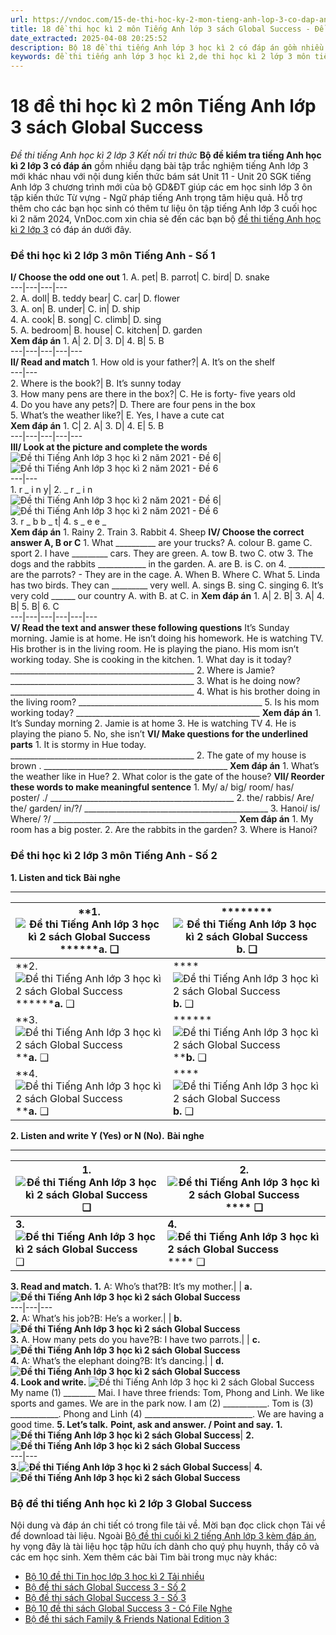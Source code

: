 ```yaml
---
url: https://vndoc.com/15-de-thi-hoc-ky-2-mon-tieng-anh-lop-3-co-dap-an-122272
title: 18 đề thi học kì 2 môn Tiếng Anh lớp 3 sách Global Success - Đề thi tiếng Anh học kì 2 lớp 3 Kết nối tri thức - VnDoc.com
date_extracted: 2025-04-08 20:25:52
description: Bộ 18 đề thi tiếng Anh lớp 3 học kì 2 có đáp án gồm nhiều dạng bài tập trắc nghiệm tiếng Anh lớp 3 mới khác nhau giúp các em học sinh lớp 3 cải thiện kỹ năng làm bài thi hiệu quả.
keywords: đề thi tiếng anh lớp 3 học kì 2,de thi học kì 2 lớp 3 môn tiếng anh,đề thi tiếng anh học kì 2 lớp 3,de thi tiếng anh lớp 3 kì 2,de thi tiếng anh lớp 3 học kỳ 2,đề thi tiếng anh lớp 3 kì 2,đề tiếng anh lớp 3 học kì 2,đề thi học kì 2 môn tiếng anh lớp 3,đề kiểm tra tiếng anh lớp 3 học kì 2,đề thi học kì 2 tiếng anh lớp 3,đề thi anh văn lớp 3 học kỳ 2,đề thi môn tiếng anh lớp 3 học kì 2,đề thi học kì 2 lớp 3 tiếng anh,đề thi tiếng anh lớp 3 cuối học kì 2
---
```


# 18 đề thi học kì 2 môn Tiếng Anh lớp 3 sách Global Success
 _Đề thi tiếng Anh học kì 2 lớp 3 Kết nối tri thức_
**Bộ đề kiểm tra tiếng Anh học kì 2 lớp 3 có đáp án** gồm nhiều dạng bài tập trắc nghiệm tiếng Anh lớp 3 mới khác nhau với nội dung kiến thức bám sát Unit 11 - Unit 20 SGK tiếng Anh lớp 3 chương trình mới của bộ GD&ĐT giúp các em học sinh lớp 3 ôn tập kiến thức Từ vựng - Ngữ pháp tiếng Anh trọng tâm hiệu quả.
Hỗ trợ thêm cho các bạn học sinh có thêm tư liệu ôn tập tiếng Anh lớp 3 cuối học kì 2 năm 2024, VnDoc.com xin chia sẻ đến các bạn bộ [đề thi tiếng Anh học kì 2 lớp 3](<https://vndoc.com/de-thi-hoc-ki-2-lop-3-mon-tieng-anh>) có đáp án dưới đây.
### Đề thi học kì 2 lớp 3 môn Tiếng Anh - Số 1
**I/ Choose the odd one out**
1\. A. pet| B. parrot| C. bird| D. snake  
---|---|---|---  
2\. A. doll| B. teddy bear| C. car| D. flower  
3\. A. on| B. under| C. in| D. ship  
4\. A. cook| B. song| C. climb| D. sing  
5\. A. bedroom| B. house| C. kitchen| D. garden  
**Xem đáp án**
1\. A| 2\. D| 3\. D| 4\. B| 5\. B  
---|---|---|---|---  
**II/ Read and match**
1\. How old is your father?| A. It’s on the shelf  
---|---  
2\. Where is the  book?| B. It’s sunny today  
3\. How many pens are there in the box?| C. He is forty- five years old  
4\. Do you have any pets?| D. There are four pens in the box  
5\. What’s the weather like?| E. Yes, I have a cute cat  
**Xem đáp án**
1\. C| 2\. A| 3\. D| 4\. E| 5\. B  
---|---|---|---|---  
**III/ Look at the picture and complete the words**
![Đề thi Tiếng Anh lớp 3 học kì 2 năm 2021 - Đề 6](https://i.vdoc.vn/data/image/2021/05/04/de-thi-tieng-anh-lop-3-hoc-ki-2-nam-2021-de-6-1.png)| ![Đề thi Tiếng Anh lớp 3 học kì 2 năm 2021 - Đề 6](https://i.vdoc.vn/data/image/2021/05/04/de-thi-tieng-anh-lop-3-hoc-ki-2-nam-2021-de-6-2.png)  
---|---  
1\. r \_ i n y| 2\. \_ r \_ i n  
![Đề thi Tiếng Anh lớp 3 học kì 2 năm 2021 - Đề 6](https://i.vdoc.vn/data/image/2021/05/04/de-thi-tieng-anh-lop-3-hoc-ki-2-nam-2021-de-6-3.gif)| ![Đề thi Tiếng Anh lớp 3 học kì 2 năm 2021 - Đề 6](https://i.vdoc.vn/data/image/2021/05/04/de-thi-tieng-anh-lop-3-hoc-ki-2-nam-2021-de-6-4.jpg)  
3\. r \_ b b \_ t| 4\. s \_ e e \_  
**Xem đáp án**
1\. Rainy
2\. Train
3\. Rabbit
4\. Sheep
**IV/ Choose the correct answer A, B or C**
1\. What \_\_\_\_\_\_\_\_\_\_ are your trucks?
A. colour
B. game
C. sport
2\. I have \_\_\_\_\_\_\_\_\_ cars. They are green.
A. tow
B. two
C. otw
3\. The dogs and the rabbits \_\_\_\_\_\_\_\_\_\_\_\_ in the garden.
A. are
B. is
C. on
4\. \_\_\_\_\_\_\_\_\_ are the parrots? - They are in the cage.
A. When
B. Where
C. What
5\. Linda has two birds. They can \_\_\_\_\_\_\_\_\_ very well.
A. sings
B. sing
C. singing
6\. It’s very cold \_\_\_\_\_\_ our country
A. with
B. at
C. in
**Xem đáp án**
1\. A| 2\. B| 3\. A| 4\. B| 5\. B| 6\. C  
---|---|---|---|---|---  
**V/ Read the text and answer these following questions**
It’s Sunday morning. Jamie is at home. He isn’t doing his homework. He is watching TV. His brother is in the living room. He is playing the piano. His mom isn’t working today. She is cooking in the kitchen.
1\. What day is it today?
\_\_\_\_\_\_\_\_\_\_\_\_\_\_\_\_\_\_\_\_\_\_\_\_\_\_\_\_\_\_\_\_\_\_\_\_\_\_\_\_\_\_\_\_\_\_
2\. Where is Jamie?
\_\_\_\_\_\_\_\_\_\_\_\_\_\_\_\_\_\_\_\_\_\_\_\_\_\_\_\_\_\_\_\_\_\_\_\_\_\_\_\_\_\_\_\_\_\_
3\. What is he doing now?
\_\_\_\_\_\_\_\_\_\_\_\_\_\_\_\_\_\_\_\_\_\_\_\_\_\_\_\_\_\_\_\_\_\_\_\_\_\_\_\_\_\_\_\_\_\_
4\. What is his brother doing in the living room?
\_\_\_\_\_\_\_\_\_\_\_\_\_\_\_\_\_\_\_\_\_\_\_\_\_\_\_\_\_\_\_\_\_\_\_\_\_\_\_\_\_\_\_\_\_\_
5\. Is his mom working today?
\_\_\_\_\_\_\_\_\_\_\_\_\_\_\_\_\_\_\_\_\_\_\_\_\_\_\_\_\_\_\_\_\_\_\_\_\_\_\_\_\_\_\_\_\_\_
**Xem đáp án**
1\. It’s Sunday morning
2\. Jamie is at home
3\. He is watching TV
4\. He is playing the piano
5\. No, she isn’t
**VI/ Make questions for the underlined parts**
1\. It is stormy in Hue today.
\_\_\_\_\_\_\_\_\_\_\_\_\_\_\_\_\_\_\_\_\_\_\_\_\_\_\_\_\_\_\_\_\_\_\_\_\_\_\_\_\_\_\_\_\_\_
2\. The gate of my house is brown .
\_\_\_\_\_\_\_\_\_\_\_\_\_\_\_\_\_\_\_\_\_\_\_\_\_\_\_\_\_\_\_\_\_\_\_\_\_\_\_\_\_\_\_\_\_\_
**Xem đáp án**
1\. What’s the weather like in Hue?
2\. What color is the gate of the house?
**VII/ Reorder these words to make meaningful sentence**
1\. My/ a/ big/ room/ has/ poster/ ./
\_\_\_\_\_\_\_\_\_\_\_\_\_\_\_\_\_\_\_\_\_\_\_\_\_\_\_\_\_\_\_\_\_\_\_\_\_\_\_\_\_\_\_\_\_\_
2\. the/ rabbis/ Are/ the/ garden/ in/?/
\_\_\_\_\_\_\_\_\_\_\_\_\_\_\_\_\_\_\_\_\_\_\_\_\_\_\_\_\_\_\_\_\_\_\_\_\_\_\_\_\_\_\_\_\_\_
3\. Hanoi/ is/ Where/ ?/
\_\_\_\_\_\_\_\_\_\_\_\_\_\_\_\_\_\_\_\_\_\_\_\_\_\_\_\_\_\_\_\_\_\_\_\_\_\_\_\_\_\_\_\_\_\_
**Xem đáp án**
1\. My room has a big poster.
2\. Are the rabbits in the garden?
3\. Where is Hanoi?
### Đề thi học kì 2 lớp 3 môn Tiếng Anh - Số 2
**1\. Listen and tick**
**Bài nghe**
****
**1.![Đề thi Tiếng Anh lớp 3 học kì 2 sách Global Success](https://i.vdoc.vn/data/image/2023/04/25/de-thi-hoc-ki-2-tieng-anh-3-ket-noi-1-1.png)********a.** ❑| ********![Đề thi Tiếng Anh lớp 3 học kì 2 sách Global Success](https://i.vdoc.vn/data/image/2023/04/25/de-thi-hoc-ki-2-tieng-anh-3-ket-noi-2.png)**b.** ❑  
---|---  
**2.![Đề thi Tiếng Anh lớp 3 học kì 2 sách Global Success](https://i.vdoc.vn/data/image/2023/04/25/de-thi-hoc-ki-2-tieng-anh-3-ket-noi-3.png)********a.** ❑| ****![Đề thi Tiếng Anh lớp 3 học kì 2 sách Global Success](https://i.vdoc.vn/data/image/2023/04/25/de-thi-hoc-ki-2-tieng-anh-3-ket-noi-4.png)**b.** ❑  
**3.![Đề thi Tiếng Anh lớp 3 học kì 2 sách Global Success](https://i.vdoc.vn/data/image/2023/04/25/de-thi-hoc-ki-2-tieng-anh-3-ket-noi-5.png)****a.** ❑| ******![Đề thi Tiếng Anh lớp 3 học kì 2 sách Global Success](https://i.vdoc.vn/data/image/2023/04/25/de-thi-hoc-ki-2-tieng-anh-3-ket-noi-6.png)****b.** ❑  
**4.![Đề thi Tiếng Anh lớp 3 học kì 2 sách Global Success](https://i.vdoc.vn/data/image/2023/04/25/de-thi-hoc-ki-2-tieng-anh-3-ket-noi-7.png)****a.** ❑| ****![Đề thi Tiếng Anh lớp 3 học kì 2 sách Global Success](https://i.vdoc.vn/data/image/2023/04/25/de-thi-hoc-ki-2-tieng-anh-3-ket-noi-8.png)**b.** ❑  
**2\. Listen and write Y \(Yes\) or N \(No\).**
**Bài nghe**
****
**1.![Đề thi Tiếng Anh lớp 3 học kì 2 sách Global Success](https://i.vdoc.vn/data/image/2023/04/25/de-thi-hoc-ki-2-tieng-anh-3-ket-noi-9.png)** ❑| **2.![Đề thi Tiếng Anh lớp 3 học kì 2 sách Global Success](https://i.vdoc.vn/data/image/2023/04/25/de-thi-hoc-ki-2-tieng-anh-3-ket-noi-10.png)****** ❑  
---|---  
**3.![Đề thi Tiếng Anh lớp 3 học kì 2 sách Global Success](https://i.vdoc.vn/data/image/2023/04/25/de-thi-hoc-ki-2-tieng-anh-3-ket-noi-11.png)** ❑| **4.![Đề thi Tiếng Anh lớp 3 học kì 2 sách Global Success](https://i.vdoc.vn/data/image/2023/04/25/de-thi-hoc-ki-2-tieng-anh-3-ket-noi-12.png)****** ❑  
**3\. Read and match.**
**1.** A: Who’s that?B: It’s my mother.| | **a.![Đề thi Tiếng Anh lớp 3 học kì 2 sách Global Success](https://i.vdoc.vn/data/image/2023/04/25/de-thi-hoc-ki-2-tieng-anh-3-ket-noi-13.png)**  
---|---|---  
**2.** A: What’s his job?B: He’s a worker.| | **b.![Đề thi Tiếng Anh lớp 3 học kì 2 sách Global Success](https://i.vdoc.vn/data/image/2023/04/25/de-thi-hoc-ki-2-tieng-anh-3-ket-noi-14.png)**  
**3.** A. How many pets do you have?B: I have two parrots.| | **c.![Đề thi Tiếng Anh lớp 3 học kì 2 sách Global Success](https://i.vdoc.vn/data/image/2023/04/25/de-thi-hoc-ki-2-tieng-anh-3-ket-noi-15.png)**  
**4.** A: What’s the elephant doing?B: It’s dancing.| | **d.![Đề thi Tiếng Anh lớp 3 học kì 2 sách Global Success](https://i.vdoc.vn/data/image/2023/04/25/de-thi-hoc-ki-2-tieng-anh-3-ket-noi-16.png)**  
**4\. Look and write.**
![Đề thi Tiếng Anh lớp 3 học kì 2 sách Global Success](https://i.vdoc.vn/data/image/2023/04/25/de-thi-hoc-ki-2-tieng-anh-3-ket-noi-17.png)
My name \(1\) \_\_\_\_\_\_\_\_ Mai. I have three friends: Tom, Phong and Linh. We like sports and games. We are in the park now. I am \(2\) \_\_\_\_\_\_\_\_\_\_\_. Tom is \(3\) \_\_\_\_\_\_\_\_\_\_\_\_. Phong and Linh \(4\) \_\_\_\_\_\_\_\_\_\_\_\_\_\_\_\_\_\_\_\_\_\_\_\_\_\_\_. We are having a good time.
**5\. Let’s talk.**
**Point, ask and answer. / Point and say.**
**1.![Đề thi Tiếng Anh lớp 3 học kì 2 sách Global Success](https://i.vdoc.vn/data/image/2023/04/25/de-thi-hoc-ki-2-tieng-anh-3-ket-noi-18.png)**| **2.![Đề thi Tiếng Anh lớp 3 học kì 2 sách Global Success](https://i.vdoc.vn/data/image/2023/04/25/de-thi-hoc-ki-2-tieng-anh-3-ket-noi-22.png)**  
---|---  
**3.![Đề thi Tiếng Anh lớp 3 học kì 2 sách Global Success](https://i.vdoc.vn/data/image/2023/04/25/de-thi-hoc-ki-2-tieng-anh-3-ket-noi-20.png)**| **4.![Đề thi Tiếng Anh lớp 3 học kì 2 sách Global Success](https://i.vdoc.vn/data/image/2023/04/25/de-thi-hoc-ki-2-tieng-anh-3-ket-noi-21.png)**  
### Bộ đề thi tiếng Anh học kì 2 lớp 3 Global Success
Nội dung và đáp án chi tiết có trong file tải về. Mời bạn đọc click chọn Tải về để download tài liệu.
Ngoài [Bộ đề thi cuối kì 2 tiếng Anh lớp 3 kèm đáp án](<https://vndoc.com/15-de-thi-hoc-ky-2-mon-tieng-anh-lop-3-co-dap-an-122272>), hy vọng đây là tài liệu học tập hữu ích dành cho quý phụ huynh, thầy cô và các em học sinh.
Xem thêm các bài Tìm bài trong mục này khác:
  * [Bộ 10 đề thi Tin học lớp 3 học kì 2 Tải nhiều](</bo-de-thi-hoc-ki-2-lop-3-mon-tin-hoc-nam-hoc-2018-2019-169354>)
  * [Bộ đề thi sách Global Success 3 - Số 2](</bo-de-thi-tieng-anh-lop-3-hoc-ky-2-nam-2019-2020-201029>)
  * [Bộ đề thi sách Global Success 3 - Số 3](</bo-de-thi-tieng-anh-lop-3-hoc-ki-2-sach-global-success-295980>)
  * [Bộ 10 đề thi sách Global Success 3 - Có File Nghe](</bo-de-thi-hoc-ki-2-tieng-anh-lop-3-global-success-338131>)
  * [Bộ đề thi sách Family & Friends National Edition 3](</bo-de-thi-hoc-ki-2-tieng-anh-lop-3-family-and-friends-338138>)


